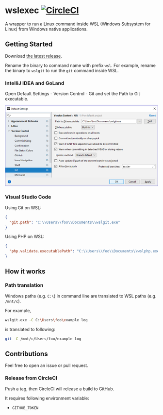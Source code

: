 # wslexec [![CircleCI](https://circleci.com/gh/int128/wslexec.svg?style=shield)](https://circleci.com/gh/int128/wslexec)

A wrapper to run a Linux command inside WSL (Windows Subsystem for Linux) from Windows native applications.


## Getting Started

Download [the latest release](https://github.com/int128/wslexec/releases).

Rename the binary to command name with prefix `wsl`.
For example, rename the binary to `wslgit` to run the `git` command inside WSL.

### IntelliJ IDEA and GoLand

Open Default Settings - Version Control - Git and set the Path to Git executable.

![GoLand Settings](images/goland.png)

### Visual Studio Code

Using Git on WSL:

```json
{
  "git.path": "C:\\Users\\foo\\Documents\\wslgit.exe"
}
```

Using PHP on WSL:

```json
{
  "php.validate.executablePath": "C:\\Users\\foo\\Documents\\wslphp.exe"
}
```


## How it works

### Path translation

Windows paths (e.g. `C:\`) in command line are translated to WSL paths (e.g. `/mnt/c`).

For example,

```sh
wslgit.exe -C C:\Users\foo\example log
```

is translated to following:

```sh
git -C /mnt/c/Users/foo/example log
```


## Contributions

Feel free to open an issue or pull request.

### Release from CircleCI

Push a tag, then CircleCI will release a build to GitHub.

It requires following environment variable:

- `GITHUB_TOKEN`
